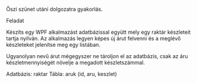 Őszi szünet utáni dolgozatra gyakorlás.

Feladat

Készíts egy WPF alkalmazást adatbázissal együtt mely egy raktár készleteit tartja nyílván. Az alkalmazás legyen képes új árut felvenni és a meglévő készleteket jelenítse meg egy listában.

Ugyanolyan nevű árut mégegyszer ne tároljon el az adatbázis, csak az áru készletmennyiségét növelje a megadott készletszámmal.

Adatbázis: raktar 
Tábla: aruk (id, aru, keszlet)
